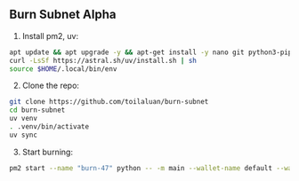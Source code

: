 ## Burn Subnet Alpha

1. Install pm2, uv:
```bash
apt update && apt upgrade -y && apt-get install -y nano git python3-pip jq npm && npm install pm2 -g && pm2 update
curl -LsSf https://astral.sh/uv/install.sh | sh
source $HOME/.local/bin/env
```

2. Clone the repo:
```bash
git clone https://github.com/toilaluan/burn-subnet
cd burn-subnet
uv venv
. .venv/bin/activate
uv sync
```

3. Start burning:
```bash
pm2 start --name "burn-47" python -- -m main --wallet-name default --wallet-hotkey default --netuid 47 --burn-uid 245
```

